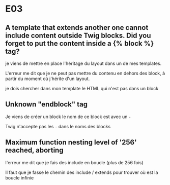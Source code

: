 # E03

## A template that extends another one cannot include content outside Twig blocks. Did you forget to put the content inside a {% block %} tag?

je viens de mettre en place l'héritage du layout dans un de mes templates.

L'erreur me dit que je ne peut pas mettre du contenu en dehors des block, à partir du moment où j'hérite d'un layout.

je dois chercher dans mon template le HTML qui n'est pas dans un block

## Unknown "endblock" tag

Je viens de créer un block
le nom de ce block est avec un `-`

Twig n'accepte pas les `-` dans le noms des blocks

## Maximum function nesting level of '256' reached, aborting

l'erreur me dit que je fais des include en boucle (plus de 256 fois)

Il faut que je fasse le chemin des include / extends pour trouver où est la boucle infinie
